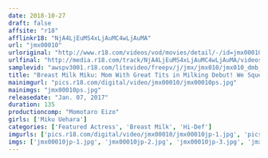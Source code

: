 ```yaml
---
date: 2018-10-27
draft: false
affsite: "r18"
afflinkr18: "NjA4LjEuMS4xLjAuMC4wLjAuMA"
url: "jmx00010"
urloriginal: "http://www.r18.com/videos/vod/movies/detail/-/id=jmx00010"
urlfinal: "http://media.r18.com/track/NjA4LjEuMS4xLjAuMC4wLjAuMA/videos/vod/movies/detail/-/id=jmx00010"
samplevid: "awspv3001.r18.com/litevideo/freepv/j/jmx/jmx010/jmx010_dmb_w.mp4"
title: "Breast Milk Miku: Mom With Great Tits in Milking Debut! We Squeeze Out 32,086 Gallons In This Lewd Suckling Till She Can't Breastfeed Anymore! Miku Uehara"
mainimgurl: "pics.r18.com/digital/video/jmx00010/jmx00010ps.jpg"
mainimgs: "jmx00010ps.jpg"
releasedate: "Jan. 07, 2017"
duration: 135
productioncomp: "Momotaro Eizo"
girls: ['Miku Uehara']
categories: ['Featured Actress', 'Breast Milk', 'Hi-Def']
imgurls: ['pics.r18.com/digital/video/jmx00010/jmx00010jp-1.jpg', 'pics.r18.com/digital/video/jmx00010/jmx00010jp-2.jpg', 'pics.r18.com/digital/video/jmx00010/jmx00010jp-3.jpg', 'pics.r18.com/digital/video/jmx00010/jmx00010jp-4.jpg', 'pics.r18.com/digital/video/jmx00010/jmx00010jp-5.jpg', 'pics.r18.com/digital/video/jmx00010/jmx00010jp-6.jpg', 'pics.r18.com/digital/video/jmx00010/jmx00010jp-7.jpg', 'pics.r18.com/digital/video/jmx00010/jmx00010jp-8.jpg', 'pics.r18.com/digital/video/jmx00010/jmx00010jp-9.jpg', 'pics.r18.com/digital/video/jmx00010/jmx00010jp-10.jpg', 'pics.r18.com/digital/video/jmx00010/jmx00010jp-11.jpg', 'pics.r18.com/digital/video/jmx00010/jmx00010jp-12.jpg', 'pics.r18.com/digital/video/jmx00010/jmx00010jp-13.jpg', 'pics.r18.com/digital/video/jmx00010/jmx00010jp-14.jpg', 'pics.r18.com/digital/video/jmx00010/jmx00010jp-15.jpg', 'pics.r18.com/digital/video/jmx00010/jmx00010jp-16.jpg', 'pics.r18.com/digital/video/jmx00010/jmx00010jp-17.jpg', 'pics.r18.com/digital/video/jmx00010/jmx00010jp-18.jpg', 'pics.r18.com/digital/video/jmx00010/jmx00010jp-19.jpg', 'pics.r18.com/digital/video/jmx00010/jmx00010jp-20.jpg']
imgs: ['jmx00010jp-1.jpg', 'jmx00010jp-2.jpg', 'jmx00010jp-3.jpg', 'jmx00010jp-4.jpg', 'jmx00010jp-5.jpg', 'jmx00010jp-6.jpg', 'jmx00010jp-7.jpg', 'jmx00010jp-8.jpg', 'jmx00010jp-9.jpg', 'jmx00010jp-10.jpg', 'jmx00010jp-11.jpg', 'jmx00010jp-12.jpg', 'jmx00010jp-13.jpg', 'jmx00010jp-14.jpg', 'jmx00010jp-15.jpg', 'jmx00010jp-16.jpg', 'jmx00010jp-17.jpg', 'jmx00010jp-18.jpg', 'jmx00010jp-19.jpg', 'jmx00010jp-20.jpg']
---
```

